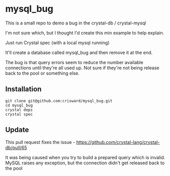 # mysql_bug

This is a small repo to demo a bug in the crystal-db / crystal-mysql

I'm not sure which, but I thought I'd create this min example to help explain.

Just run Crystal spec (with a local mysql running)

It'll create a database called mysql_bug and then remove it at the end.

The bug is that query errors seem to reduce the number available connections until they're all used up.
Not sure if they're not being release back to the pool or something else.

## Installation

```
git clone git@github.com:crisward/mysql_bug.git
cd mysql_bug
crystal deps
crystal spec
```

## Update

This pull request fixes the issue - https://github.com/crystal-lang/crystal-db/pull/65

It was being caused when you try to build a prepared query which is invalid.
MySQL raises any exception, but the connection didn't get released back to the pool
